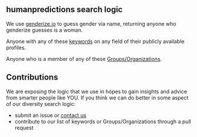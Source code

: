 ## humanpredictions search logic

We use [genderize.io](https://genderize.io/) to guess gender via name, returning
anyone who genderize guesses is a woman.

Anyone with any of these [keywords](../master/spreadsheets/keywords.csv) on any
field of their publicly available profiles.

Anyone who is a member of any of these
[Groups/Organizations](../master/spreadsheets/groups_and_organizations.csv).

## Contributions
We are exposing the logic that we use in hopes to gain insights and advice from
smarter people like YOU. If you think we can do better in some aspect of our
diversity search logic:
* submit an issue or [contact us](mailto:support@humanpredictions.io)
* contribute to our list of keywords or Groups/Organizations through a pull
  request

